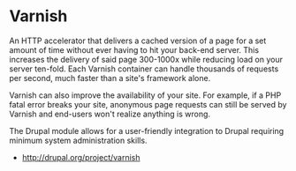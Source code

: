 # Varnish

An HTTP accelerator that delivers a cached version of a page for a set amount of time without ever having to hit your back-end server. This increases the delivery of said page 300-1000x while reducing load on your server ten-fold. Each Varnish container can handle thousands of requests per second, much faster than a site's framework alone.

Varnish can also improve the availability of your site. For example, if a PHP fatal error breaks your site, anonymous page requests can still be served by Varnish and end-users won't realize anything is wrong.

The Drupal module allows for a user-friendly integration to Drupal requiring minimum system administration skills.

* http://drupal.org/project/varnish